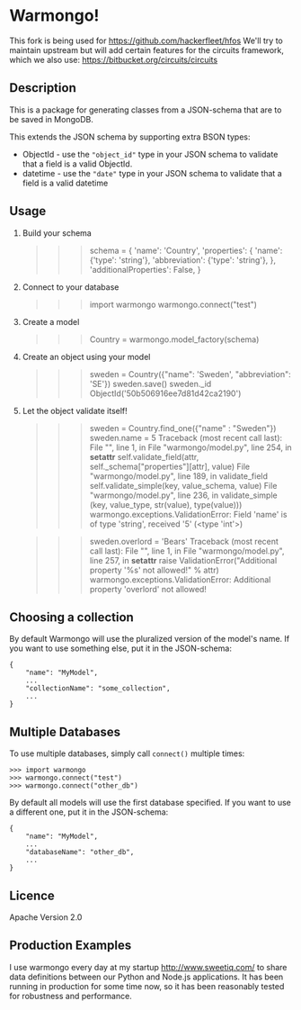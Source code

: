 # Warmongo!

This fork is being used for https://github.com/hackerfleet/hfos
We'll try to maintain upstream but will add certain features for the circuits framework, which we also use:
https://bitbucket.org/circuits/circuits

## Description

This is a package for generating classes from a JSON-schema that are to be
saved in MongoDB.

This extends the JSON schema by supporting extra BSON types:
* ObjectId - use the `"object_id"` type in your JSON schema to validate that
             a field is a valid ObjectId.
* datetime - use the `"date"` type in your JSON schema to validate that a field
             is a valid datetime

## Usage

1) Build your schema

	>>> schema = {
	    'name': 'Country',
	    'properties': {
	        'name': {'type': 'string'},
	        'abbreviation': {'type': 'string'},
	    },
	    'additionalProperties': False,
	}

2) Connect to your database

    >>> import warmongo
    >>> warmongo.connect("test")

3) Create a model

    >>> Country = warmongo.model_factory(schema)

4) Create an object using your model

    >>> sweden = Country({"name": 'Sweden', "abbreviation": 'SE'})
    >>> sweden.save()
    >>> sweden._id
    ObjectId('50b506916ee7d81d42ca2190')

5) Let the object validate itself!

    >>> sweden = Country.find_one({"name" : "Sweden"})
    >>> sweden.name = 5
    Traceback (most recent call last):
      File "<stdin>", line 1, in <module>
      File "warmongo/model.py", line 254, in __setattr__
        self.validate_field(attr, self._schema["properties"][attr], value)
      File "warmongo/model.py", line 189, in validate_field
        self.validate_simple(key, value_schema, value)
      File "warmongo/model.py", line 236, in validate_simple
        (key, value_type, str(value), type(value)))
    warmongo.exceptions.ValidationError: Field 'name' is of type 'string', received '5' (<type 'int'>)

    >>> sweden.overlord = 'Bears'
    Traceback (most recent call last):
      File "<stdin>", line 1, in <module>
      File "warmongo/model.py", line 257, in __setattr__
        raise ValidationError("Additional property '%s' not allowed!" % attr)
    warmongo.exceptions.ValidationError: Additional property 'overlord' not allowed!

## Choosing a collection

By default Warmongo will use the pluralized version of the model's name. If
you want to use something else, put it in the JSON-schema:

    {
        "name": "MyModel",
        ...
        "collectionName": "some_collection",
        ...
    }

## Multiple Databases

To use multiple databases, simply call `connect()` multiple times:

    >>> import warmongo
    >>> warmongo.connect("test")
    >>> warmongo.connect("other_db")

By default all models will use the first database specified. If you want to use
a different one, put it in the JSON-schema:

    {
        "name": "MyModel",
        ...
        "databaseName": "other_db",
        ...
    }

## Licence

Apache Version 2.0

## Production Examples

I use warmongo every day at my startup http://www.sweetiq.com/ to share data
definitions between our Python and Node.js applications. It has been running in
production for some time now, so it has been reasonably tested for robustness
and performance.
